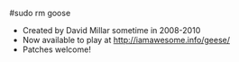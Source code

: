 #sudo rm goose
* Created by David Millar sometime in 2008-2010
* Now available to play at http://iamawesome.info/geese/
* Patches welcome!
